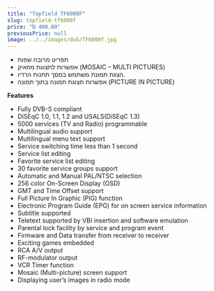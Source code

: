 ```yaml
---
title: "Topfield TF6000F"
slug: topfield-tf6000f
price: "₪ 400.00"
previousPrice: null
image: ../../images/dvb/TF6000f.jpg
---
```


- תפריט מרובה שפות
- אפשרות לתצוגת מוזאיק (MOSAIC – MULTI PICTURES)
- הצגת תמונת משתמש במסך תחנות הרדיו.
- אפשרות תצוגת תמונה בתוך תמונה (PICTURE IN PICTURE)

**Features**

- Fully DVB-S compliant
- DiSEqC 1.0, 1.1, 1.2 and USALS(DiSEqC 1.3)
- 5000 services (TV and Radio) programmable
- Multilingual audio support
- Multilingual menu text support
- Service switching time less than 1 second
- Service list editing
- Favorite service list editing
- 30 favorite service groups support
- Automatic and Manual PAL/NTSC selection
- 256 color On-Screen Display (OSD)
- GMT and Time Offset support
- Full Picture In Graphic (PIG) function
- Electronic Program Guide (EPG) for on screen service information
- Subtitle supported
- Teletext supported by VBI insertion and software emulation
- Parental lock facility by service and program event
- Firmware and Data transfer from receiver to receiver
- Exciting games embedded
- RCA A/V output
- RF-modulator output
- VCR Timer function
- Mosaic (Multi-picture) screen support
- Displaying user’s images in radio mode
